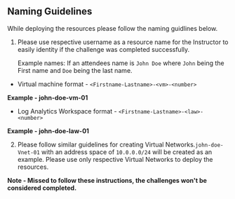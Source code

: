 ## Naming Guidelines

While deploying the resources please follow the naming guidlines below. 
   
1. Please use respective username as a resource name for the Instructor to easily identity if the challenge was completed successfully. 
 
   Example names: If an attendees name is `John Doe` where `John` being the First name and `Doe` being the last name.

- Virtual machine format - `<Firstname-Lastname>-<vm>-<number>`

**Example - john-doe-vm-01**


- Log Analytics Workspace format - `<Firstname-Lastname>-<law>-<number>`


**Example - john-doe-law-01**

 
2. Please follow similar guidelines for creating Virtual Networks.`john-doe-Vnet-01` with an address space of `10.0.0.0/24` will be created as an example. Please use only respective Virtual Networks to deploy the resources. 
	

**Note - Missed to follow these instructions, the challenges won't be considered completed.**

